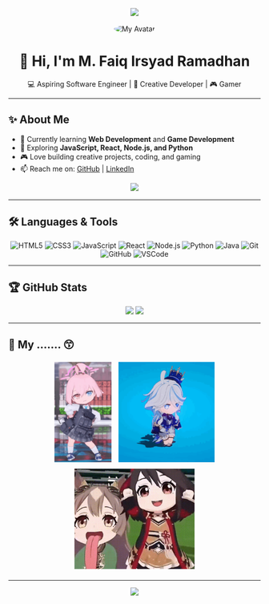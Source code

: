 <!-- Banner -->
<p align="center">
  <img src="https://capsule-render.vercel.app/api?type=waving&color=0:7c3aed,100:9333ea&height=200&section=header&text=Welcome%20to%20My%20Profile!&fontSize=40&fontColor=ffffff&animation=fadeIn" />
</p>

<!-- Logo / Avatar -->
<p align="center">
  <img src="https://avatars.githubusercontent.com/u/00000000?v=4" width="120" style="border-radius:50%;" alt="My Avatar"/>
</p>

<h1 align="center">👋 Hi, I'm M. Faiq Irsyad Ramadhan</h1>
<p align="center">💻 Aspiring Software Engineer | 🚀 Creative Developer | 🎮 Gamer</p>

---

## ✨ About Me
- 🔭 Currently learning **Web Development** and **Game Development**  
- 🌱 Exploring **JavaScript, React, Node.js, and Python**  
- 🎮 Love building creative projects, coding, and gaming  
- 📫 Reach me on: [GitHub](https://github.com/username) | [LinkedIn](#)  

<p align="center">
  <a href="https://your-website-link.com" target="_blank">
    <img src="https://img.shields.io/badge/🌐%20My%20Website-7c3aed?style=for-the-badge&logo=google-chrome&logoColor=white" />
  </a>
</p>

---

## 🛠️ Languages & Tools
<p align="center">
  <!-- Programming Languages -->
  <img src="https://cdn.jsdelivr.net/gh/devicons/devicon/icons/html5/html5-original.svg" height="40" alt="HTML5"/>
  <img src="https://cdn.jsdelivr.net/gh/devicons/devicon/icons/css3/css3-original.svg" height="40" alt="CSS3"/>
  <img src="https://cdn.jsdelivr.net/gh/devicons/devicon/icons/javascript/javascript-original.svg" height="40" alt="JavaScript"/>
  <img src="https://cdn.jsdelivr.net/gh/devicons/devicon/icons/react/react-original.svg" height="40" alt="React"/>
  <img src="https://cdn.jsdelivr.net/gh/devicons/devicon/icons/nodejs/nodejs-original.svg" height="40" alt="Node.js"/>
  <img src="https://cdn.jsdelivr.net/gh/devicons/devicon/icons/python/python-original.svg" height="40" alt="Python"/>
  <img src="https://cdn.jsdelivr.net/gh/devicons/devicon/icons/java/java-original.svg" height="40" alt="Java"/>
  
  <!-- Tools -->
  <img src="https://cdn.jsdelivr.net/gh/devicons/devicon/icons/git/git-original.svg" height="40" alt="Git"/>
  <img src="https://cdn.jsdelivr.net/gh/devicons/devicon/icons/github/github-original.svg" height="40" alt="GitHub"/>
  <img src="https://cdn.jsdelivr.net/gh/devicons/devicon/icons/vscode/vscode-original.svg" height="40" alt="VSCode"/>
</p>

---

## 🏆 GitHub Stats
<p align="center">
  <img src="https://github-readme-stats.vercel.app/api?username=username&show_icons=true&theme=tokyonight" height="150"/>
  <img src="https://github-readme-stats.vercel.app/api/top-langs/?username=username&layout=compact&theme=tokyonight" height="150"/>
</p>

---

## 🎉 My ....... 😙
<p align="center">
  <img src="./takanashi-hoshino-blue-archive.gif" height="200" style="margin:5px;" />
  <img src="./furina-genshin-impact.gif" height="200" style="margin:5px;" />
  <img src="./satono-diamond-kitasan-black.gif" height="200" style="margin:5px;" />
</p>

---

<!-- Footer Decoration -->
<p align="center">
  <img src="https://capsule-render.vercel.app/api?type=waving&color=0:9333ea,100:7c3aed&height=120&section=footer"/>
</p>
